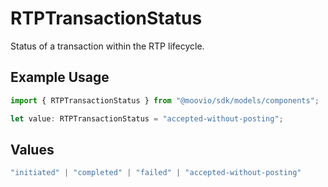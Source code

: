 # RTPTransactionStatus

Status of a transaction within the RTP lifecycle.

## Example Usage

```typescript
import { RTPTransactionStatus } from "@moovio/sdk/models/components";

let value: RTPTransactionStatus = "accepted-without-posting";
```

## Values

```typescript
"initiated" | "completed" | "failed" | "accepted-without-posting"
```